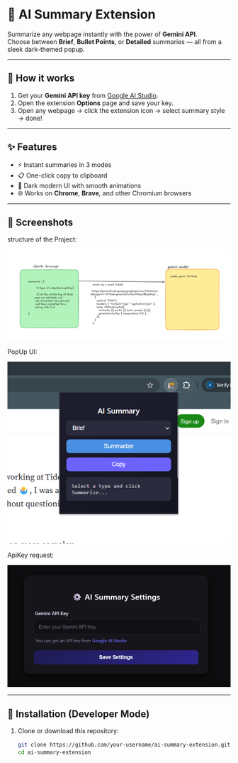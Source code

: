 # 📝 AI Summary Extension

Summarize any webpage instantly with the power of **Gemini API**.  
Choose between **Brief**, **Bullet Points**, or **Detailed** summaries — all from a sleek dark-themed popup.

---

## 🚀 How it works

1. Get your **Gemini API key** from [Google AI Studio](https://makersuite.google.com/app/apikey).
2. Open the extension **Options** page and save your key.
3. Open any webpage → click the extension icon → select summary style → done!

---

## ✨ Features

- ⚡ Instant summaries in 3 modes
- 📋 One-click copy to clipboard
- 🎨 Dark modern UI with smooth animations
- 🌐 Works on **Chrome**, **Brave**, and other Chromium browsers

---

## 📸 Screenshots

structure of the Project:

![structure](./screenshots/structure.png)

PopUp UI:

![Popup Screenshot](./screenshots/popup.png)

ApiKey request:

![Options Screenshot](./screenshots/options.png)

---

## 📂 Installation (Developer Mode)

1. Clone or download this repository:
   ```bash
   git clone https://github.com/your-username/ai-summary-extension.git
   cd ai-summary-extension
   ```

